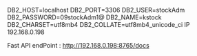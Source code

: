 DB2_HOST=localhost
DB2_PORT=3306
DB2_USER=stockAdm
DB2_PASSWORD=09stockAdm1@
DB2_NAME=kstock
DB2_CHARSET=utf8mb4
DB2_COLLATE=utf8mb4_unicode_ci
IP 192.168.0.198  

Fast API endPoint : http://192.168.0.198:8765/docs 


